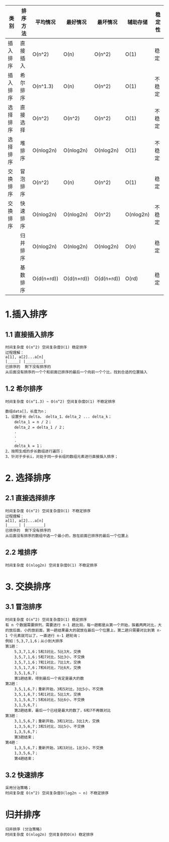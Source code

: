 | 类别     | 排序方法 | 平均情况   | 最好情况   | 最坏情况   | 辅助存储  | 稳定性 |
| -------- | -------- | ---------- | ---------- | ---------- | --------- | ------ |
| 插入排序 | 直接插入 | O(n^2)     | O(n)       | O(n^2)     | O(1)      | 稳定   |
| 插入排序 | 希尔排序 | O(n^1.3)   | O(n)       | O(n^2)     | O(1)      | 不稳定 |
| 选择排序 | 直接选择 | O(n^2)     | O(n^2)     | O(n^2)     | O(1)      | 不稳定 |
| 选择排序 | 堆排序   | O(nlog2n)  | O(nlog2n)  | O(nlog2n)  | O(1)      | 不稳定 |
| 交换排序 | 冒泡排序 | O(n^2)     | O(n)       | O(n^2)     | O(1)      | 稳定   |
| 交换排序 | 快速排序 | O(nlog2n)  | O(nlog2n)  | O(n^2)     | O(nlog2n) | 不稳定 |
|          | 归并排序 | O(nlog2n)  | O(nlog2n)  | O(nlog2n)  | O(n)      | 稳定   |
|          | 基数排序 | O(d(n+rd)) | O(d(n+rd)) | O(d(n+rd)) | O(rd)     | 稳定   |

# 1.插入排序

## 1.1 直接插入排序

```
时间复杂度 O(n^2) 空间复杂度O(1) 稳定排序
过程理解：
a[1], a[2]...a[n]
|_____| |________|
已排序的  剩下没有排序的
从后面没有排序的一个个和前面已排序的最后一个向前一个个比，找到合适的位置插入
```

## 1.2 希尔排序

```
时间复杂度 O(n^1.3) ~ O(n^2) 空间复杂度O(1) 不稳定排序

数组data[]，长度为n；
1、设置步长 delta， delta_1、delta_2 ... delta_k；
    delta_1 = n / 2；
    delta_2 = delta_1 / 2；
    .
    .
    .
    delta_k = 1；
2、按照生成的步长数组进行遍历；
3、针对于步长i，对处于同一步长组的数组元素进行直接插入排序；
```

# 2. 选择排序

## 2.1 直接选择排序

```
时间复杂度 O(n^2) 空间复杂度O(1) 不稳定排序
过程理解：
a[1], a[2]...a[n]
|_____| |________|
已排序的  剩下没有排序的
从后面没有排序的数组中选一个最小的，放在前面已排序的最后一个位置上
```

## 2.2 堆排序

```
时间复杂度 O(nlog2n) 空间复杂度O(1) 不稳定排序
```

# 3. 交换排序

## 3.1 冒泡排序

```
时间复杂度 O(n^2) 空间复杂度O(1) 稳定排序
有 n 个数据需要排列，需要进行 n-1 趟比较，每一趟都是从第一个开始，挨着两两对比，大的放后面，小的放前面，第一趟结果最大的就放在最后一个位置上，第二趟只需要对比到第 n-1 个元素就可以了，一直进行 n-1 趟轮询；
例如：5,3,7,1,6；从小到大排序
第1趟：
	5,3,7,1,6；5和3对比，5比3大，交换
	3,5,7,1,6；5和7对比，5比3小，不交换
	3,5,7,1,6；7和1对比，7比1大，交换
	3,5,1,7,6；7和6对比，7比6大，交换
	3,5,1,6,7；
	第1趟结束，得到最后一个肯定是最大的数
第2趟：
	3,5,1,6,7；重新开始，3和5对比，3比5小，不交换
	3,5,1,6,7；5和1对比，5比1大，交换
	3,1,5,6,7；5和6对比，5比6小，不交换
	3,1,5,6,7；
	第2趟结束，最后一个已经是最大的数了，6和7不再做对比
第3趟：
	3,1,5,6,7；重新开始，3和1对比，3比1大，交换
	1,3,5,6,7；3和5对比，3比5小，不交换
	1,3,5,6,7；
	第3趟结束；
第4趟：
	1,3,5,6,7；重新开始，1和3对比，1比3小，不交换
	1,3,5,6,7；
	第4趟结束；
```

## 3.2 快速排序

```
采用分治策略；
时间复杂度 O(n^2) 空间复杂度O(log2n ~ n) 不稳定排序
```

# 归并排序

```
归并排序 (分治策略)
时间复杂度 O(nlog2n) 空间复杂的O(n) 稳定排序
```

